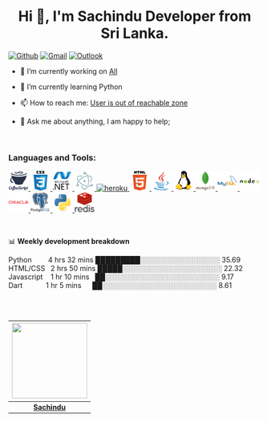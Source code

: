 <h1 align="center">Hi 👋, I'm Sachindu Developer from Sri Lanka.

</h1>

[![Github](https://img.shields.io/badge/-Github-000?style=flat&logo=Github&logoColor=white)](https://github.com/sachindu443)
[![Gmail](https://img.shields.io/badge/-Gmail-c14438?style=flat&logo=Gmail&logoColor=white)](mailto:sachindulakshan111@gmail.com)
[![Outlook](https://img.shields.io/badge/-Outlook-0078D4?style=flat&logo=Microsoft-Outlook&logoColor=white)](mailto:sachindulakshan111@outlook.com)



- 🔭 I’m currently working on [All](https://github.com/sachindu443)

- 🌱 I’m currently learning Python

- 📫 How to reach me: [User is out of reachable zone](https://t.me/scc444)

- 💬 Ask me about anything, I am happy to help;


<br/>

<h3 align="left">Languages and Tools:</h3>
<p align="left"> <a href="https://offeescript.org" target="_blank"> <img src="https://raw.githubusercontent.com/devicons/devicon/master/icons/coffeescript/coffeescript-original-wordmark.svg" alt="coffeescript" width="40" height="40"/> </a> <a href="https://www.w3schools.com/css/" target="_blank"> <img src="https://raw.githubusercontent.com/devicons/devicon/master/icons/css3/css3-original-wordmark.svg" alt="css3" width="40" height="40"/> </a> <a href="https://dotnet.microsoft.com/" target="_blank"> <img src="https://raw.githubusercontent.com/devicons/devicon/master/icons/dot-net/dot-net-original-wordmark.svg" alt="dotnet" width="40" height="40"/> </a> <a href="https://www.electronjs.org" target="_blank"> <img src="https://raw.githubusercontent.com/devicons/devicon/master/icons/electron/electron-original.svg" alt="electron" width="40" height="40"/> </a> <a href="https://heroku.com" target="_blank"> <img src="https://www.vectorlogo.zone/logos/heroku/heroku-icon.svg" alt="heroku" width="40" height="40"/> </a> <a href="https://www.w3.org/html/" target="_blank"> <img src="https://raw.githubusercontent.com/devicons/devicon/master/icons/html5/html5-original-wordmark.svg" alt="html5" width="40" height="40"/> </a> <a href="https://www.java.com" target="_blank"> <img src="https://raw.githubusercontent.com/devicons/devicon/master/icons/java/java-original.svg" alt="java" width="40" height="40"/> </a> <a href="https://www.linux.org/" target="_blank"> <img src="https://raw.githubusercontent.com/devicons/devicon/master/icons/linux/linux-original.svg" alt="linux" width="40" height="40"/> </a> <a href="https://www.mongodb.com/" target="_blank"> <img src="https://raw.githubusercontent.com/devicons/devicon/master/icons/mongodb/mongodb-original-wordmark.svg" alt="mongodb" width="40" height="40"/> </a> <a href="https://www.mysql.com/" target="_blank"> <img src="https://raw.githubusercontent.com/devicons/devicon/master/icons/mysql/mysql-original-wordmark.svg" alt="mysql" width="40" height="40"/> </a> <a href="https://nodejs.org" target="_blank"> <img src="https://raw.githubusercontent.com/devicons/devicon/master/icons/nodejs/nodejs-original-wordmark.svg" alt="nodejs" width="40" height="40"/> </a> <a href="https://www.oracle.com/" target="_blank"> <img src="https://raw.githubusercontent.com/devicons/devicon/master/icons/oracle/oracle-original.svg" alt="oracle" width="40" height="40"/> </a> <a href="https://www.postgresql.org" target="_blank"> <img src="https://raw.githubusercontent.com/devicons/devicon/master/icons/postgresql/postgresql-original-wordmark.svg" alt="postgresql" width="40" height="40"/> </a> <a href="https://www.python.org" target="_blank"> <img src="https://raw.githubusercontent.com/devicons/devicon/master/icons/python/python-original.svg" alt="python" width="40" height="40"/> </a> <a href="https://redis.io" target="_blank"> <img src="https://raw.githubusercontent.com/devicons/devicon/master/icons/redis/redis-original-wordmark.svg" alt="redis" width="40" height="40"/> </a></p>
<br/>

📊 **Weekly development breakdown**
<!--START_SECTION:waka-->
<p>
Python    &emsp;&ensp;&nbsp;  4 hrs 32 mins       █████████░░░░░░░░░░░░░░░░   35.69 <br/>
HTML/CSS    &ensp;2 hrs 50 mins       █████░░░░░░░░░░░░░░░░░░░░   22.32 <br/>
Javascript &nbsp;&nbsp; 1 hr 10 mins  &nbsp;        ██░░░░░░░░░░░░░░░░░░░░░░░   9.17 <br/>
Dart    &emsp;&emsp;&ensp;&nbsp;  1 hr 5 mins &emsp;        ██░░░░░░░░░░░░░░░░░░░░░░░   8.61 <br/>
</p>
<br/>
<br/>
<div align="center">

|  <a href="https://t.me/scc444/"><img src="https://icon-library.com/images/icon-programmer/icon-programmer-14.jpg" width="150px" height="150px" /></a> |
|:---------------------------------------------------------------------------------------------------------------------------------------: |
|       **[Sachindu](https://t.me/scc444)**                                                                                |

<div>
